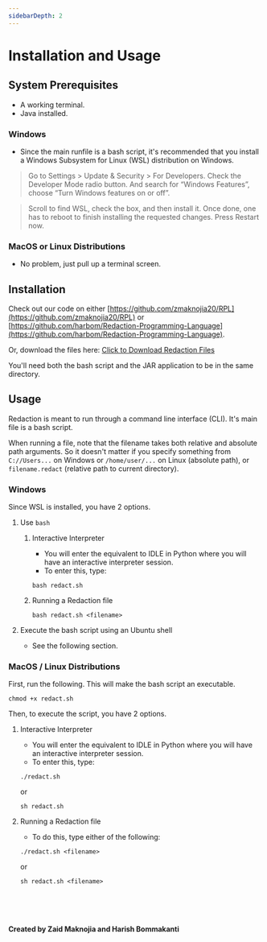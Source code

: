 ```yaml
---
sidebarDepth: 2
---
```

# Installation and Usage

## System Prerequisites
- A working terminal.
- Java installed.

### Windows
- Since the main runfile is a bash script, it's recommended that you install a Windows Subsystem for Linux (WSL) distribution on Windows.

> Go to Settings > Update & Security > For Developers. Check the Developer Mode radio button. And search for “Windows Features”, choose “Turn Windows features on or off”.

> Scroll to find WSL, check the box, and then install it. Once done, one has to reboot to finish installing the requested changes. Press Restart now.

### MacOS or Linux Distributions
- No problem, just pull up a terminal screen.

## Installation
Check out our code on either [https://github.com/zmaknojia20/RPL](https://github.com/zmaknojia20/RPL) or [https://github.com/harbom/Redaction-Programming-Language](https://github.com/harbom/Redaction-Programming-Language).

Or, download the files here: <a href="./Redaction.zip" download>Click to Download Redaction Files</a>

You'll need both the bash script and the JAR application to be in the same directory.

## Usage
Redaction is meant to run through a command line interface (CLI). It's main file is a bash script.

When running a file, note that the filename takes both relative and absolute path arguments. So it doesn't matter if you specify something from `C://Users...` on Windows or `/home/user/...` on Linux (absolute path), or `filename.redact` (relative path to current directory).

### Windows
Since WSL is installed, you have 2 options.

1. Use `bash`
    1. Interactive Interpreter
        - You will enter the equivalent to IDLE in Python where you will have an interactive interpreter session.
        - To enter this, type:
        ```
        bash redact.sh
        ```

    2. Running a Redaction file
        ```
        bash redact.sh <filename>
        ```

2. Execute the bash script using an Ubuntu shell
    - See the following section.


### MacOS / Linux Distributions
First, run the following. This will make the bash script an executable.

```
chmod +x redact.sh
```

Then, to execute the script, you have 2 options.

1. Interactive Interpreter
    - You will enter the equivalent to IDLE in Python where you will have an interactive interpreter session.
    - To enter this, type:
    ```
    ./redact.sh
    ```
    or
    ```
    sh redact.sh
    ```

2. Running a Redaction file
    - To do this, type either of the following:
    ```
    ./redact.sh <filename>
    ```
    or
    ```
    sh redact.sh <filename>
    ```

<br><br><br>

**Created by Zaid Maknojia and Harish Bommakanti**